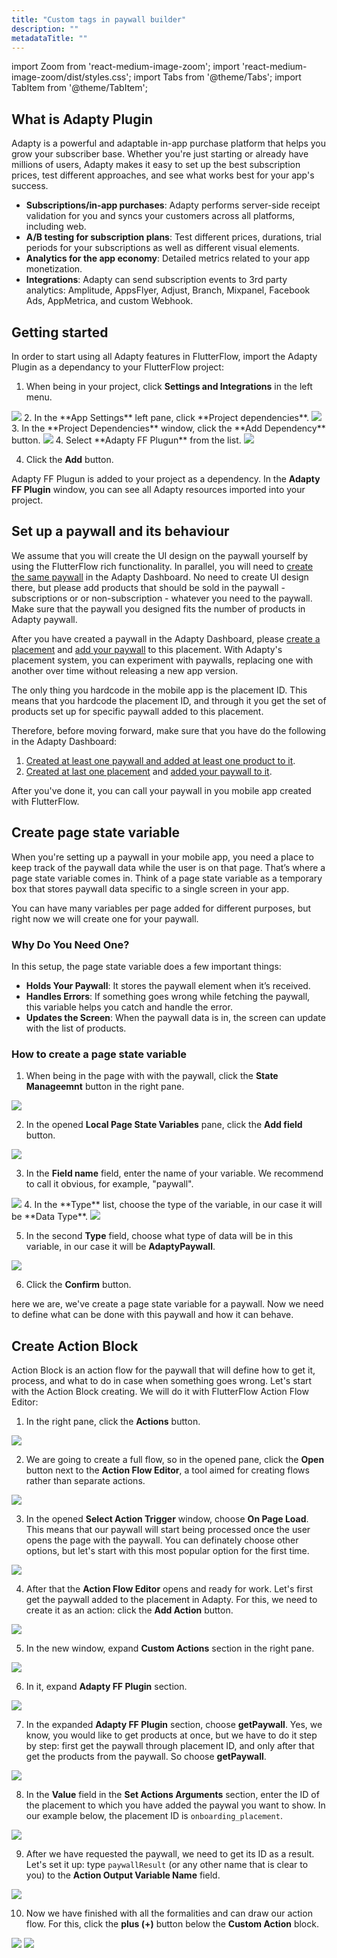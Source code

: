 ```yaml
---
title: "Custom tags in paywall builder"
description: ""
metadataTitle: ""
---
```


import Zoom from 'react-medium-image-zoom';
import 'react-medium-image-zoom/dist/styles.css';
import Tabs from '@theme/Tabs';
import TabItem from '@theme/TabItem'; 


## What is Adapty Plugin

Adapty is a powerful and adaptable in-app purchase platform that helps you grow your subscriber base. Whether you're just starting or already have millions of users, Adapty makes it easy to set up the best subscription prices, test different approaches, and see what works best for your app's success.

- **Subscriptions/in-app purchases**: Adapty performs server-side receipt validation for you and syncs your customers across all platforms, including web. 
- **A/B testing for subscription plans**: Test different prices, durations, trial periods for your subscriptions as well as different visual elements.
- **Analytics for the app economy**: Detailed metrics related to your app monetization.
- **Integrations**: Adapty can send subscription events to 3rd party analytics: Amplitude, AppsFlyer, Adjust, Branch, Mixpanel, Facebook Ads, AppMetrica, and custom Webhook.

## Getting started


In order to start using all Adapty features in FlutterFlow, import the Adapty Plugin as a dependancy to your FlutterFlow project:

1. When being in your project, click **Settings and Integrations** in the left menu.
<Zoom>
  <img src={require('./FF_img/main_settings.png').default}
  style={{
    border: '1px solid #727272', /* border width and color */
    width: '700px', /* image width */
    display: 'block', /* for alignment */
    margin: '0 auto' /* center alignment */
  }}
/>
</Zoom>
2. In the **App Settings** left pane, click **Project dependencies**.
<Zoom>
  <img src={require('./FF_img/settings_dependencies.png').default}
  style={{
    border: '1px solid #727272', /* border width and color */
    width: '700px', /* image width */
    display: 'block', /* for alignment */
    margin: '0 auto' /* center alignment */
  }}
/>
</Zoom>
3. In the **Project Dependencies** window, click the **Add Dependency** button.

<Zoom>
  <img src={require('./FF_img/add-dependency.png').default}
  style={{
    border: '1px solid #727272', /* border width and color */
    width: '700px', /* image width */
    display: 'block', /* for alignment */
    margin: '0 auto' /* center alignment */
  }}
/>
</Zoom>
4. Select **Adapty FF Plugun** from the list.
<Zoom>
  <img src={require('./FF_img/select_adapty_plugin.png').default}
  style={{
    border: '1px solid #727272', /* border width and color */
    width: '700px', /* image width */
    display: 'block', /* for alignment */
    margin: '0 auto' /* center alignment */
  }}
/>
</Zoom>

4. Click the **Add** button.

Adapty FF Plugun is added to your project as a dependency. In the **Adapty FF Plugin** window, you can see all Adapty resources imported into your project.

## Set up a paywall and its behaviour

We assume that you will create the UI design on the paywall yourself by using the FlutterFlow rich functionality. In parallel, you will need to [create the same paywall](create-paywall) in the Adapty Dashboard. No need to create UI design there, but please add products that should be sold in the paywall - subscriptions or or non-subscription - whatever you need to the paywall. Make sure that the paywall you designed fits the number of products in Adapty paywall.

After you have created a paywall in the Adapty Dashboard, please [create a placement](create-placement) and [add your paywall](add-audience-paywall-ab-test) to this placement. With Adapty's placement system, you can experiment with paywalls, replacing one with another over time without releasing a new app version.

The only thing you hardcode in the mobile app is the placement ID. This means that you hardcode the placement ID, and through it you get the set of products set up for specific paywall added to this placement.

Therefore, before moving forward, make sure that you have do the following in the Adapty Dashboard:

1. [Created at least one paywall and added at least one product to it](create-paywall).
2. [Created at last one placement](create-placement) and [added your paywall to it](add-audience-paywall-ab-test).

After you've done it, you can call your paywall in you mobile app created with FlutterFlow.

## Create page state variable

When you're setting up a paywall in your mobile app, you need a place to keep track of the paywall data while the user is on that page. That’s where a page state variable comes in. Think of a page state variable as a temporary box that stores paywall data specific to a single screen in your app.

You can have many variables per page added for different purposes, but right now we will create one for your paywall.

### Why Do You Need One?
In this setup, the page state variable does a few important things:

- **Holds Your Paywall**: It stores the paywall element when it’s received.
- **Handles Errors**: If something goes wrong while fetching the paywall, this variable helps you catch and handle the error.
- **Updates the Screen**: When the paywall data is in, the screen can update with the list of products.

### How to create a page state variable

1. When being in the page with with the paywall, click the **State Manageemnt** button in the right pane.

<Zoom>
  <img src={require('./FF_img/create_page_state_variable.png').default}
  style={{
    border: '1px solid #727272', /* border width and color */
    width: '700px', /* image width */
    display: 'block', /* for alignment */
    margin: '0 auto' /* center alignment */
  }}
/>
</Zoom>

2. In the opened **Local Page State Variables** pane, click the **Add field** button.

<Zoom>
  <img src={require('./FF_img/add_field.png').default}
  style={{
    border: '1px solid #727272', /* border width and color */
    width: '700px', /* image width */
    display: 'block', /* for alignment */
    margin: '0 auto' /* center alignment */
  }}
/>
</Zoom>

3. In the **Field name** field, enter the name of your variable. We recommend to call it obvious, for example, "paywall".

<Zoom>
  <img src={require('./FF_img/field_name.png').default}
  style={{
    border: '1px solid #727272', /* border width and color */
    width: '700px', /* image width */
    display: 'block', /* for alignment */
    margin: '0 auto' /* center alignment */
  }}
/>
</Zoom>
4. In the **Type** list, choose the type of the variable, in our case it will be **Data Type**.

<Zoom>
  <img src={require('./FF_img/variable_type.png').default}
  style={{
    border: '1px solid #727272', /* border width and color */
    width: '700px', /* image width */
    display: 'block', /* for alignment */
    margin: '0 auto' /* center alignment */
  }}
/>
</Zoom>

5. In the second **Type** field, choose what type of data will be in this variable, in our case it will be **AdaptyPaywall**. 

<Zoom>
  <img src={require('./FF_img/adapty_paywall.png').default}
  style={{
    border: '1px solid #727272', /* border width and color */
    width: '700px', /* image width */
    display: 'block', /* for alignment */
    margin: '0 auto' /* center alignment */
  }}
/>
</Zoom>

6. Click the **Confirm** button.

here we are, we've create a page state variable for a paywall. Now we need to define what can be done with this paywall and how it can behave. 

## Create Action Block

Action Block is an action flow for the paywall that will define how to get it, process, and what to do in case when something goes wrong. Let's start with the Action Block creating. We will do it with FlutterFlow Action Flow Editor:

1. In the right pane, click the **Actions** button.

<Zoom>
  <img src={require('./FF_img/actions.png').default}
  style={{
    border: '1px solid #727272', /* border width and color */
    width: '700px', /* image width */
    display: 'block', /* for alignment */
    margin: '0 auto' /* center alignment */
  }}
/>
</Zoom>

2. We are going to create a full flow, so in the opened pane, click the **Open** button next to the **Action Flow Editor**, a tool aimed for creating flows rather than separate actions.

<Zoom>
  <img src={require('./FF_img/action_flow_editor.png').default}
  style={{
    border: '1px solid #727272', /* border width and color */
    width: '700px', /* image width */
    display: 'block', /* for alignment */
    margin: '0 auto' /* center alignment */
  }}
/>
</Zoom>

3. In the opened **Select Action Trigger** window, choose **On Page Load**. This means that our paywall will start being processed once the user opens the page with the paywall. You can definately choose other options, but let's start with this most popular option for the first time.

<Zoom>
  <img src={require('./FF_img/action_trigger.png').default}
  style={{
    border: '1px solid #727272', /* border width and color */
    width: '700px', /* image width */
    display: 'block', /* for alignment */
    margin: '0 auto' /* center alignment */
  }}
/>
</Zoom>

4. After that the **Action Flow Editor** opens and ready for work. Let's first get the paywall added to the placement in Adapty. For this, we need to create it as an action: click the **Add Action** button.


<Zoom>
  <img src={require('./FF_img/add_action.png').default}
  style={{
    border: '1px solid #727272', /* border width and color */
    width: '700px', /* image width */
    display: 'block', /* for alignment */
    margin: '0 auto' /* center alignment */
  }}
/>
</Zoom>

5. In the new window, expand **Custom Actions** section in the right pane.

<Zoom>
  <img src={require('./FF_img/custom_actions.png').default}
  style={{
    border: '1px solid #727272', /* border width and color */
    width: '700px', /* image width */
    display: 'block', /* for alignment */
    margin: '0 auto' /* center alignment */
  }}
/>
</Zoom>

6. In it, expand **Adapty FF Plugin** section.

<Zoom>
  <img src={require('./FF_img/expand_adapty_ff_plugin.png').default}
  style={{
    border: '1px solid #727272', /* border width and color */
    width: '700px', /* image width */
    display: 'block', /* for alignment */
    margin: '0 auto' /* center alignment */
  }}
/>
</Zoom>

7. In the expanded **Adapty FF Plugin** section, choose **getPaywall**. Yes, we know, you would like to get products at once, but we have to do it step by step: first get the paywall through placement ID, and only after that get the products from the paywall. So choose **getPaywall**.

<Zoom>
  <img src={require('./FF_img/get-paywall.png').default}
  style={{
    border: '1px solid #727272', /* border width and color */
    width: '700px', /* image width */
    display: 'block', /* for alignment */
    margin: '0 auto' /* center alignment */
  }}
/>
</Zoom>

8. In the **Value** field in the **Set Actions Arguments** section, enter the ID of the placement to which you have added the paywal you want to show. In our example below, the placement ID is `onboarding_placement`.

<Zoom>
  <img src={require('./FF_img/placement_id.png').default}
  style={{
    border: '1px solid #727272', /* border width and color */
    width: '700px', /* image width */
    display: 'block', /* for alignment */
    margin: '0 auto' /* center alignment */
  }}
/>
</Zoom>

9. After we have requested the paywall, we need to get its ID as a result. Let's set it up: type `paywallResult` (or any other name that is clear to you) to the **Action Output Variable Name** field.

<Zoom>
  <img src={require('./FF_img/paywallResult.png').default}
  style={{
    border: '1px solid #727272', /* border width and color */
    width: '700px', /* image width */
    display: 'block', /* for alignment */
    margin: '0 auto' /* center alignment */
  }}
/>
</Zoom>

10. Now we have finished with all the formalities and can draw our action flow. For this, click the **plus (+)** button below the **Custom Action** block.


<Zoom>
  <img src={require('./FF_img/custom_actions.png').default}
  style={{
    border: '1px solid #727272', /* border width and color */
    width: '700px', /* image width */
    display: 'block', /* for alignment */
    margin: '0 auto' /* center alignment */
  }}
/>
</Zoom>




<Zoom>
  <img src={require('./FF_img/custom_actions.png').default}
  style={{
    border: '1px solid #727272', /* border width and color */
    width: '700px', /* image width */
    display: 'block', /* for alignment */
    margin: '0 auto' /* center alignment */
  }}
/>
</Zoom>
